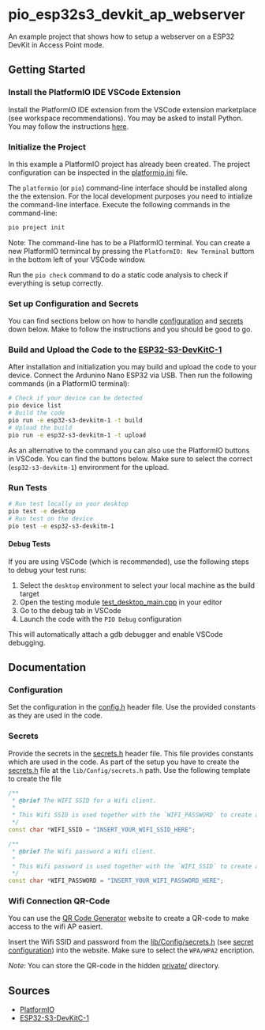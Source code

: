 # pio_esp32s3_devkit_ap_webserver

An example project that shows how to setup a webserver on a ESP32 DevKit in Access Point mode.

## Getting Started

### Install the PlatformIO IDE VSCode Extension

Install the PlatformIO IDE extension from the VSCode extension marketplace (see workspace recommendations). You may be asked to install Python. You may follow the instructions [here](https://docs.platformio.org/en/latest/faq/install-python.html).

### Initialize the Project

In this example a PlatformIO project has already been created. The project configuration can be inspected in the [platformio.ini](./platformio.ini) file.

The `platformio` (or `pio`) command-line interface should be installed along the the extension. For the local development purposes you need to intialize the command-line interface. Execute the following commands in the command-line:

```bash
pio project init
```

Note: The command-line has to be a PlatformIO terminal. You can create a new PlatformIO termincal by pressing the `PlatformIO: New Terminal` buttom in the bottom left of your VSCode window.

Run the `pio check` command to do a static code analysis to check if everything is setup correctly.

### Set up Configuration and Secrets

You can find sections below on how to handle [configuration](#configuration) and [secrets](#secrets) down below. Make to follow the instructions and you should be good to go.

### Build and Upload the Code to the [ESP32-S3-DevKitC-1]

After installation and initialization you may build and upload the code to your device. Connect the Ardunino Nano ESP32 via USB. Then run the following commands (in a PlatformIO terminal):

```bash
# Check if your device can be detected
pio device list
# Build the code
pio run -e esp32-s3-devkitm-1 -t build
# Upload the build
pio run -e esp32-s3-devkitm-1 -t upload
```

As an alternative to the command you can also use the PlatformIO buttons in VSCode. You can find the buttons below. Make sure to select the correct (`esp32-s3-devkitm-1`) environment for the upload.

### Run Tests

```bash
# Run test locally on your desktop
pio test -e desktop
# Run test on the device
pio test -e esp32-s3-devkitm-1
```

#### Debug Tests

If you are using VSCode (which is recommended), use the following steps to debug your test runs:

1. Select the `desktop` environment to select your local machine as the build target
2. Open the testing module [test_desktop_main.cpp](test/test_desktop/test_desktop_main.cpp) in your editor
3. Go to the debug tab in VSCode
4. Launch the code with the `PIO Debug` configuration

This will automatically attach a gdb debugger and enable VSCode debugging.

## Documentation

### Configuration

Set the configuration in the [config.h](lib/Config/config.h) header file. Use the provided constants as they are used in the code.

### Secrets

Provide the secrets in the [secrets.h](lib/Config/secrets.h) header file. This file provides constants which are used in the code. As part of the setup you have to create the [secrets.h](lib/Config/secrets.h) file at the `lib/Config/secrets.h` path. Use the following template to create the file

```cpp
/**
 * @brief The WIFI SSID for a Wifi client.
 *
 * This Wifi SSID is used together with the `WIFI_PASSWORD` to create a Wifi access point (AP).
 */
const char *WIFI_SSID = "INSERT_YOUR_WIFI_SSID_HERE";

/**
 * @brief The Wifi password a Wifi client.
 *
 * This Wifi password is used together with the `WIFI_SSID` to create a Wifi access point (AP).
 */
const char *WIFI_PASSWORD = "INSERT_YOUR_WIFI_PASSWORD_HERE";
```

### Wifi Connection QR-Code

You can use the [QR Code Generator](https://www.qrcode-generator.de/solutions/wifi-qr-code/) website to create a QR-code to make access to the wifi AP easiert.

Insert the Wifi SSID and password from the [lib/Config/secrets.h](lib/Config/secrets.h) (see [secret configuration](#secrets)) into the website. Make sure to select the `WPA/WPA2` encription.

*Note:* You can store the QR-code in the hidden [private/](private/) directory.

## Sources

- [PlatformIO]
- [ESP32-S3-DevKitC-1]

[PlatformIO]: https://platformio.org/
[ESP32-S3-DevKitC-1]: https://docs.espressif.com/projects/esp-dev-kits/en/latest/esp32s3/esp32-s3-devkitc-1/user_guide_v1.1.html#hardware-reference
